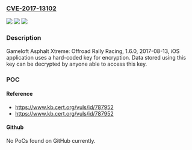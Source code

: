 ### [CVE-2017-13102](https://cve.mitre.org/cgi-bin/cvename.cgi?name=CVE-2017-13102)
![](https://img.shields.io/static/v1?label=Product&message=Asphalt%20Xtreme%3A%20Offroad%20Rally%20Racing&color=blue)
![](https://img.shields.io/static/v1?label=Version&message=1.6.01.6.0%20&color=brighgreen)
![](https://img.shields.io/static/v1?label=Vulnerability&message=CWE-798&color=brighgreen)

### Description

Gameloft Asphalt Xtreme: Offroad Rally Racing, 1.6.0, 2017-08-13, iOS application uses a hard-coded key for encryption. Data stored using this key can be decrypted by anyone able to access this key.

### POC

#### Reference
- https://www.kb.cert.org/vuls/id/787952
- https://www.kb.cert.org/vuls/id/787952

#### Github
No PoCs found on GitHub currently.

